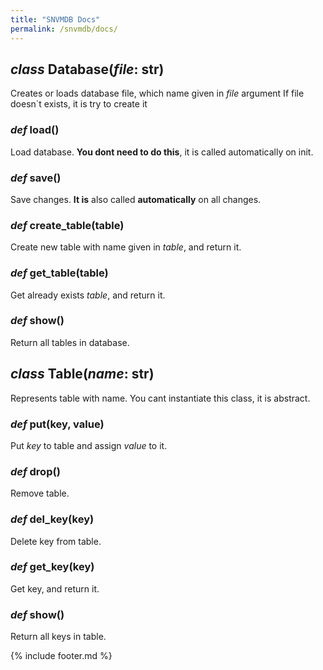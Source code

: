 ```yaml
---
title: "SNVMDB Docs"
permalink: /snvmdb/docs/
---
```


## ***class* Database(*file*: str)**

Creates or loads database file, which name given in *file* argument
If file doesn`t exists, it is try to create it

### ***def* load()**

Load database. **You dont need to do this**, it is called automatically on init.

### ***def* save()**

Save changes. **It is** also called **automatically** on all changes.

### ***def* create_table(table)**

Create new table with name given in *table*, and return it.

### ***def* get_table(table)**

Get already exists *table*, and return it.

### ***def* show()**

Return all tables in database.

## ***class* Table(*name*: str)**

Represents table with name. You cant instantiate this class, it is abstract.

### ***def* put(key, value)**

Put *key* to table and assign *value* to it.

### ***def* drop()**

Remove table.

### ***def* del_key(key)**

Delete key from table.

### ***def* get_key(key)**

Get key, and return it.

### ***def* shоw()**

Return all keys in table.

{% include footer.md %}
